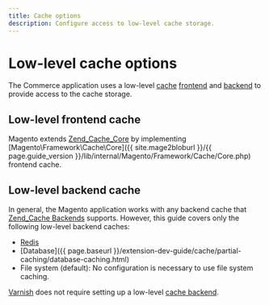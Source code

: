 ```yaml
---
title: Cache options
description: Configure access to low-level cache storage.
---
```

# Low-level cache options

The Commerce application uses a low-level [cache](https://glossary.magento.com/cache) [frontend](https://glossary.magento.com/frontend) and [backend](https://glossary.magento.com/backend) to provide access to the cache storage.

## Low-level frontend cache

Magento extends [Zend_Cache_Core](http://framework.zend.com/manual/1.12/en/zend.cache.frontends.html) by implementing [Magento\Framework\Cache\Core]({{ site.mage2bloburl }}/{{ page.guide_version }}/lib/internal/Magento/Framework/Cache/Core.php) frontend cache.

## Low-level backend cache

In general, the Magento application works with any backend cache that [Zend_Cache Backends](http://framework.zend.com/manual/1.12/en/zend.cache.backends.html) supports. However, this guide covers only the following low-level backend caches:

- [Redis](cache/redis/config-redis.html)
- [Database]({{ page.baseurl }}/extension-dev-guide/cache/partial-caching/database-caching.html)
- File system (default): No configuration is necessary to use file system caching.

[Varnish](cache/varnish/config-varnish.html) does not require setting up a low-level [cache backend](https://glossary.magento.com/cache-backend).
